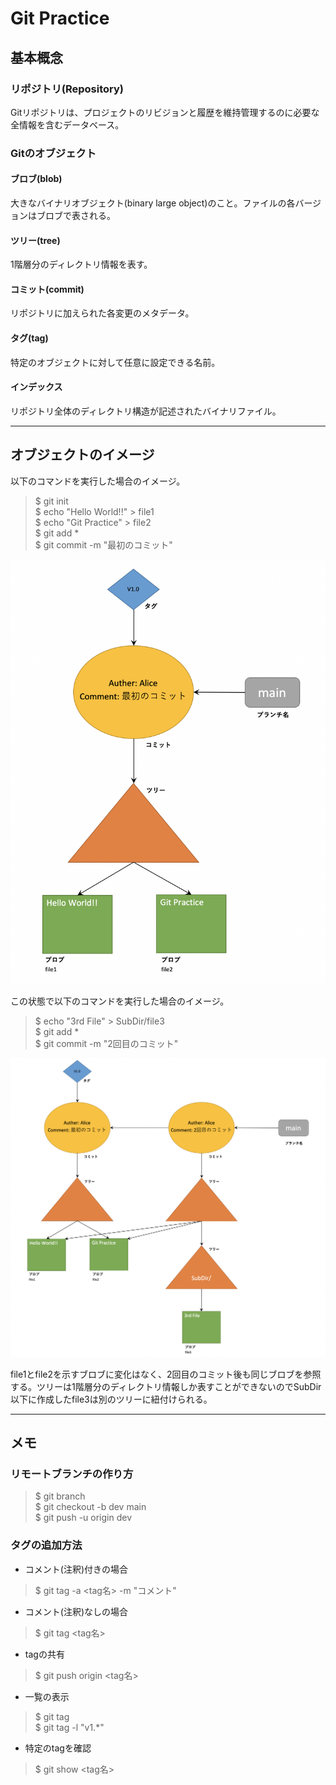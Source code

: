 # Git Practice
## 基本概念
### リポジトリ(Repository)
Gitリポジトリは、プロジェクトのリビジョンと履歴を維持管理するのに必要な全情報を含むデータベース。

### Gitのオブジェクト
#### ブロブ(blob)
大きなバイナリオブジェクト(binary large object)のこと。ファイルの各バージョンはブロブで表される。

#### ツリー(tree)
1階層分のディレクトリ情報を表す。

#### コミット(commit)
リポジトリに加えられた各変更のメタデータ。

#### タグ(tag)
特定のオブジェクトに対して任意に設定できる名前。

#### インデックス
リポジトリ全体のディレクトリ構造が記述されたバイナリファイル。

---
## オブジェクトのイメージ
以下のコマンドを実行した場合のイメージ。

> $ git init  
$ echo "Hello World!!" > file1  
$ echo "Git Practice" > file2  
$ git add *  
$ git commit -m "最初のコミット"

![](./res/2021-03-28-11.57.20.png)

この状態で以下のコマンドを実行した場合のイメージ。

> $ echo "3rd File" > SubDir/file3  
$ git add *  
$ git commit -m "2回目のコミット"

![](./res/2021-03-28-12.18.09.png)

file1とfile2を示すブロブに変化はなく、2回目のコミット後も同じブロブを参照する。ツリーは1階層分のディレクトリ情報しか表すことができないのでSubDir以下に作成したfile3は別のツリーに紐付けられる。

---
## メモ
### リモートブランチの作り方

> $ git branch  
$ git checkout -b dev main  
$ git push -u origin dev

### タグの追加方法
* コメント(注釈)付きの場合
> $ git tag -a <tag名> -m "コメント"

* コメント(注釈)なしの場合
> $ git tag <tag名>

* tagの共有
> $ git push origin <tag名>

* 一覧の表示
> $ git tag  
$ git tag -l "v1.*"

* 特定のtagを確認
> $ git show <tag名>